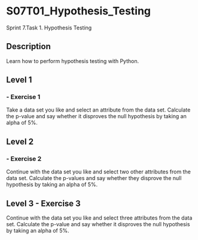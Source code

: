 # S07T01_Hypothesis_Testing
Sprint 7.Task 1. Hypothesis Testing

## Description
Learn how to perform hypothesis testing with Python.

## Level 1
### - Exercise 1
Take a data set you like and select an attribute from the data set. Calculate the p-value and say whether it disproves the null hypothesis by taking an alpha of 5%. 

## Level 2
### - Exercise 2
Continue with the data set you like and select two other attributes from the data set. Calculate the p-values and say whether they disprove the null hypothesis by taking an alpha of 5%.

## Level 3 - Exercise 3
Continue with the data set you like and select three attributes from the data set. Calculate the p-value and say whether it disproves the null hypothesis by taking an alpha of 5%.